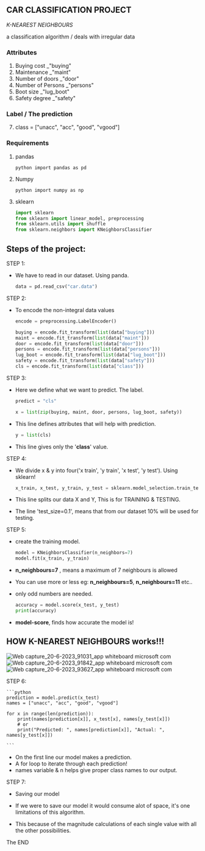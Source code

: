 ## CAR CLASSIFICATION PROJECT
*K-NEAREST NEIGHBOURS*

a classification algorithm / deals with irregular data

###  Attributes
1. Buying cost _"buying"
2. Maintenance _"maint"
3. Number of doors _"door"
4. Number of Persons _"persons"
5. Boot size _"lug_boot"
6. Safety degree _"safety"

###  Label / The prediction
7. class = ["unacc", "acc", "good", "vgood"]

### Requirements
1. pandas
   
    ```python import pandas as pd ```

2. Numpy
   
    ```python import numpy as np ```


4. sklearn
   
    ```python 
    import sklearn 
    from sklearn import linear_model, preprocessing
    from sklearn.utils import shuffle 
    from sklearn.neighbors import KNeighborsClassifier
    ```


## Steps of the project:

STEP 1:

- We have to read in our dataset. Using panda.

    ```python 
    data = pd.read_csv("car.data")
    ```

STEP 2:

- To encode the non-integral data values

    ```python 
    encode = preprocessing.LabelEncoder()

    buying = encode.fit_transform(list(data["buying"]))
    maint = encode.fit_transform(list(data["maint"]))
    door = encode.fit_transform(list(data["door"]))
    persons = encode.fit_transform(list(data["persons"]))
    lug_boot = encode.fit_transform(list(data["lug_boot"]))
    safety = encode.fit_transform(list(data["safety"]))
    cls = encode.fit_transform(list(data["class"]))
    ```

STEP 3: 

- Here we define what we want to predict. The label.

    ```python
    predict = "cls"
    ```

    ```python
    x = list(zip(buying, maint, door, persons, lug_boot, safety)) 
    ```

- This line defines attributes that will help with prediction.
  
    ```python 
    y = list(cls)
    ```
- This line gives only the '**class**' value.
  
STEP 4:

- We divide x & y into four('x train', 'y train', 'x test', 'y test'). Using sklearn!
  
    ```python
    x_train, x_test, y_train, y_test = sklearn.model_selection.train_test_split(x, y, test_size=0.1) 
    ```

- This line splits our data X and Y, This is for TRAINING & TESTING.
  
- The line 'test_size=0.1', means that from our dataset 10% will be used for testing.


STEP 5:
- create the training model.
  
    ```python 
    model = KNeighborsClassifier(n_neighbors=7)
    model.fit(x_train, y_train)
    ```
- **n_neighbours=7** , means a maximum of 7 neighbours is allowed

- You can use more or less eg: **n_neighbours=5**, **n_neighbours=11** etc..
- only odd numbers are needed.

    ```python 
    accuracy = model.score(x_test, y_test)
    print(accuracy)
    ```

- **model-score**, finds how accurate the model is!

## HOW K-NEAREST NEIGHBOURS works!!!
  
![Web capture_20-6-2023_91031_app whiteboard microsoft com](https://github.com/edyprogramz/Car-Classification-Project/assets/116636391/69c5b0f2-4812-4349-b5c9-99db8fd6255f)
<br>
![Web capture_20-6-2023_91842_app whiteboard microsoft com](https://github.com/edyprogramz/Car-Classification-Project/assets/116636391/bc4ae833-3528-40b2-bf6f-3a5fae2f9044)
<br>
![Web capture_20-6-2023_93627_app whiteboard microsoft com](https://github.com/edyprogramz/Car-Classification-Project/assets/116636391/325f6ae2-dfb1-4008-abc9-01d4061dd745)

STEP 6:

    ```python 
    prediction = model.predict(x_test)
    names = ["unacc", "acc", "good", "vgood"]

    for x in range(len(prediction)):
        print(names[prediction[x]], x_test[x], names[y_test[x]])
        # or
        print("Predicted: ", names[prediction[x]], "Actual: ", names[y_test[x]])
        
    ```

- On the first line our model makes a prediction.
- A for loop to iterate through each prediction!
- names variable & n helps give proper class names to our output.
  
STEP 7:

- Saving our model

- If we were to save our model it would consume alot of space, it's one limitations of this algorithm.

- This because of the magnitude calculations of each single value with all the other possibilities.

The END

